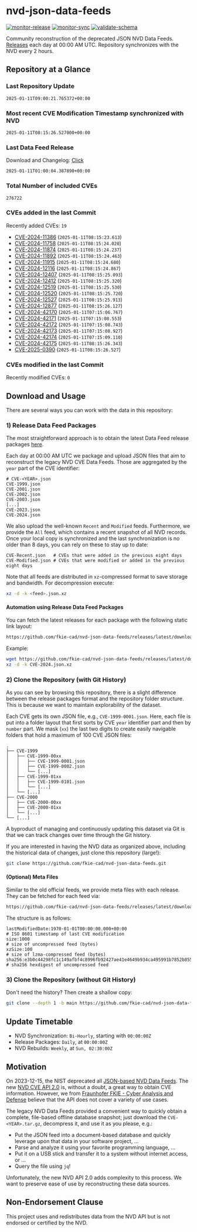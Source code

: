# nvd-json-data-feeds

[![monitor-release](https://github.com/fkie-cad/nvd-json-data-feeds/actions/workflows/monitor_release.yml/badge.svg)](https://github.com/fkie-cad/nvd-json-data-feeds/actions/workflows/monitor_release.yml)
[![monitor-sync](https://github.com/fkie-cad/nvd-json-data-feeds/actions/workflows/monitor_sync.yml/badge.svg)](https://github.com/fkie-cad/nvd-json-data-feeds/actions/workflows/monitor_sync.yml)
[![validate-schema](https://github.com/fkie-cad/nvd-json-data-feeds/actions/workflows/validate_schema.yml/badge.svg)](https://github.com/fkie-cad/nvd-json-data-feeds/actions/workflows/validate_schema.yml)

Community reconstruction of the deprecated JSON NVD Data Feeds.
[Releases](https://github.com/fkie-cad/nvd-json-data-feeds/releases/latest) each day at 00:00 AM UTC.
Repository synchronizes with the NVD every 2 hours.

## Repository at a Glance

### Last Repository Update

```plain
2025-01-11T09:00:21.765372+00:00
```

### Most recent CVE Modification Timestamp synchronized with NVD

```plain
2025-01-11T08:15:26.527000+00:00
```

### Last Data Feed Release

Download and Changelog: [Click](https://github.com/fkie-cad/nvd-json-data-feeds/releases/latest)

```plain
2025-01-11T01:00:04.387890+00:00
```

### Total Number of included CVEs

```plain
276722
```

### CVEs added in the last Commit

Recently added CVEs: `19`

- [CVE-2024-11386](CVE-2024/CVE-2024-113xx/CVE-2024-11386.json) (`2025-01-11T08:15:23.613`)
- [CVE-2024-11758](CVE-2024/CVE-2024-117xx/CVE-2024-11758.json) (`2025-01-11T08:15:24.020`)
- [CVE-2024-11874](CVE-2024/CVE-2024-118xx/CVE-2024-11874.json) (`2025-01-11T08:15:24.237`)
- [CVE-2024-11892](CVE-2024/CVE-2024-118xx/CVE-2024-11892.json) (`2025-01-11T08:15:24.463`)
- [CVE-2024-11915](CVE-2024/CVE-2024-119xx/CVE-2024-11915.json) (`2025-01-11T08:15:24.680`)
- [CVE-2024-12116](CVE-2024/CVE-2024-121xx/CVE-2024-12116.json) (`2025-01-11T08:15:24.867`)
- [CVE-2024-12407](CVE-2024/CVE-2024-124xx/CVE-2024-12407.json) (`2025-01-11T08:15:25.093`)
- [CVE-2024-12412](CVE-2024/CVE-2024-124xx/CVE-2024-12412.json) (`2025-01-11T08:15:25.320`)
- [CVE-2024-12519](CVE-2024/CVE-2024-125xx/CVE-2024-12519.json) (`2025-01-11T08:15:25.530`)
- [CVE-2024-12520](CVE-2024/CVE-2024-125xx/CVE-2024-12520.json) (`2025-01-11T08:15:25.720`)
- [CVE-2024-12527](CVE-2024/CVE-2024-125xx/CVE-2024-12527.json) (`2025-01-11T08:15:25.913`)
- [CVE-2024-12877](CVE-2024/CVE-2024-128xx/CVE-2024-12877.json) (`2025-01-11T08:15:26.127`)
- [CVE-2024-42170](CVE-2024/CVE-2024-421xx/CVE-2024-42170.json) (`2025-01-11T07:15:06.767`)
- [CVE-2024-42171](CVE-2024/CVE-2024-421xx/CVE-2024-42171.json) (`2025-01-11T07:15:08.553`)
- [CVE-2024-42172](CVE-2024/CVE-2024-421xx/CVE-2024-42172.json) (`2025-01-11T07:15:08.743`)
- [CVE-2024-42173](CVE-2024/CVE-2024-421xx/CVE-2024-42173.json) (`2025-01-11T07:15:08.927`)
- [CVE-2024-42174](CVE-2024/CVE-2024-421xx/CVE-2024-42174.json) (`2025-01-11T07:15:09.110`)
- [CVE-2024-42175](CVE-2024/CVE-2024-421xx/CVE-2024-42175.json) (`2025-01-11T08:15:26.343`)
- [CVE-2025-0390](CVE-2025/CVE-2025-03xx/CVE-2025-0390.json) (`2025-01-11T08:15:26.527`)


### CVEs modified in the last Commit

Recently modified CVEs: `0`



## Download and Usage

There are several ways you can work with the data in this repository:

### 1) Release Data Feed Packages

The most straightforward approach is to obtain the latest Data Feed release packages [here](https://github.com/fkie-cad/nvd-json-data-feeds/releases/latest).

Each day at 00:00 AM UTC we package and upload JSON files that aim to reconstruct the legacy NVD CVE Data Feeds.
Those are aggregated by the `year` part of the CVE identifier:

```
# CVE-<YEAR>.json
CVE-1999.json
CVE-2001.json
CVE-2002.json
CVE-2003.json
[...]
CVE-2023.json
CVE-2024.json
```

We also upload the well-known `Recent` and `Modified` feeds.
Furthermore, we provide the `All` feed, which contains a recent snapshot of all NVD records.
Once your local copy is synchronized and the last synchronization is no older than 8 days, you can rely on these to stay up to date:

```plain
CVE-Recent.json   # CVEs that were added in the previous eight days
CVE-Modified.json # CVEs that were modified or added in the previous eight days
```

Note that all feeds are distributed in `xz`-compressed format to save storage and bandwidth.
For decompression execute:

```sh
xz -d -k <feed>.json.xz
```

#### Automation using Release Data Feed Packages

You can fetch the latest releases for each package with the following static link layout:

```sh
https://github.com/fkie-cad/nvd-json-data-feeds/releases/latest/download/CVE-<YEAR>.json.xz
```

Example:

```sh
wget https://github.com/fkie-cad/nvd-json-data-feeds/releases/latest/download/CVE-2024.json.xz
xz -d -k CVE-2024.json.xz
```

### 2) Clone the Repository (with Git History)

As you can see by browsing this repository, there is a slight difference between the release packages format and the repository folder structure.
This is because we want to maintain explorability of the dataset.

Each CVE gets its own JSON file, e.g., `CVE-1999-0001.json`.
Here, each file is put into a folder layout that first sorts by CVE `year` identifier part and then by `number` part.
We mask (`xx`) the last two digits to create easily navigable folders that hold a maximum of 100 CVE JSON files:

```plain
.
├── CVE-1999
│   ├── CVE-1999-00xx
│   │   ├── CVE-1999-0001.json
│   │   ├── CVE-1999-0002.json
│   │   └── [...]
│   ├── CVE-1999-01xx
│   │   ├── CVE-1999-0101.json
│   │   └── [...]
│   └── [...]
├── CVE-2000
│   ├── CVE-2000-00xx
│   ├── CVE-2000-01xx
│   └── [...]
└── [...]
```

A byproduct of managing and continuously updating this dataset via Git is that we can track changes over time through the Git history.

If you are interested in having the NVD data as organized above, including the historical data of changes, just clone this repository (large!):

```sh
git clone https://github.com/fkie-cad/nvd-json-data-feeds.git
```

#### (Optional) Meta Files

Similar to the old official feeds, we provide meta files with each release. They can be fetched for each feed via:

```sh
https://github.com/fkie-cad/nvd-json-data-feeds/releases/latest/download/CVE-<YEAR>.meta
```

The structure is as follows:

```plain
lastModifiedDate:1970-01-01T00:00:00.000+00:00                          # ISO 8601 timestamp of last CVE modification
size:1000                                                               # size of uncompressed feed (bytes)
xzSize:100                                                              # size of lzma-compressed feed (bytes)
sha256:e3b0c44298fc1c149afbf4c8996fb92427ae41e4649b934ca495991b7852b855 # sha256 hexdigest of uncompressed feed
```

### 3) Clone the Repository (without Git History)

Don't need the history? Then create a shallow copy:

```sh
git clone --depth 1 -b main https://github.com/fkie-cad/nvd-json-data-feeds.git
```


## Update Timetable

* NVD Synchronization: `Bi-Hourly`, starting with `00:00:00Z`
* Release Packages: `Daily`, at `00:00:00Z`
* NVD Rebuilds: `Weekly`, at `Sun, 02:30:00Z`


## Motivation

On 2023-12-15, the NIST deprecated all [JSON-based NVD Data Feeds](https://nvd.nist.gov/vuln/data-feeds#divRetirementBanner-1).
The new [NVD CVE API 2.0](https://nvd.nist.gov/developers/vulnerabilities) is, without a doubt, a great way to obtain CVE information.
However, we from [Fraunhofer FKIE - Cyber Analysis and Defense](https://www.fkie.fraunhofer.de/en/departments/cad.html) believe that the API does not cover a variety of use cases.

The legacy NVD Data Feeds provided a convenient way to quickly obtain a complete, file-based offline database snapshot; just download the `CVE-<YEAR>.tar.gz`, decompress it, and use it as you please, e.g.:

- Put the JSON feed into a document-based database and quickly leverage upon that data in your software project, ...
- Parse and analyze it using your favorite programming language, ...
- Put it on a USB stick and transfer it to a system without internet access, or ...
- Query the file using `jq`!

Unfortunately, the new NVD API 2.0 adds complexity to this process.
We want to preserve ease of use by reconstructing these data sources.

## Non-Endorsement Clause

This project uses and redistributes data from the NVD API but is not endorsed or certified by the NVD.